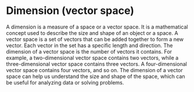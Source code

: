# Dimension (vector space)

A dimension is a measure of a space or a vector space. It is a mathematical concept used to describe the size and shape of an object or a space. A vector space is a set of vectors that can be added together to form a new vector. Each vector in the set has a specific length and direction. The dimension of a vector space is the number of vectors it contains. For example, a two-dimensional vector space contains two vectors, while a three-dimensional vector space contains three vectors. A four-dimensional vector space contains four vectors, and so on. The dimension of a vector space can help us understand the size and shape of the space, which can be useful for analyzing data or solving problems.
